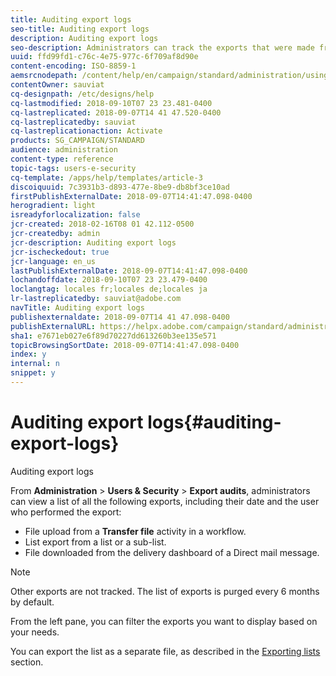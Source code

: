 ```yaml
---
title: Auditing export logs
seo-title: Auditing export logs
description: Auditing export logs
seo-description: Administrators can track the exports that were made from Adobe Campaign.
uuid: ffd99fd1-c76c-4e75-977c-6f709af8d90e
content-encoding: ISO-8859-1
aemsrcnodepath: /content/help/en/campaign/standard/administration/using/auditing-export-logs
contentOwner: sauviat
cq-designpath: /etc/designs/help
cq-lastmodified: 2018-09-10T07 23 23.481-0400
cq-lastreplicated: 2018-09-07T14 41 47.520-0400
cq-lastreplicatedby: sauviat
cq-lastreplicationaction: Activate
products: SG_CAMPAIGN/STANDARD
audience: administration
content-type: reference
topic-tags: users-e-security
cq-template: /apps/help/templates/article-3
discoiquuid: 7c3931b3-d893-477e-8be9-db8bf3ce10ad
firstPublishExternalDate: 2018-09-07T14:41:47.098-0400
herogradient: light
isreadyforlocalization: false
jcr-created: 2018-02-16T08 01 42.112-0500
jcr-createdby: admin
jcr-description: Auditing export logs
jcr-ischeckedout: true
jcr-language: en_us
lastPublishExternalDate: 2018-09-07T14:41:47.098-0400
lochandoffdate: 2018-09-10T07 23 23.479-0400
loclangtag: locales fr;locales de;locales ja
lr-lastreplicatedby: sauviat@adobe.com
navTitle: Auditing export logs
publishexternaldate: 2018-09-07T14 41 47.098-0400
publishExternalURL: https://helpx.adobe.com/campaign/standard/administration/using/auditing-export-logs.html
sha1: e7671eb027e6f89d70227dd613260b3ee135e571
topicBrowsingSortDate: 2018-09-07T14:41:47.098-0400
index: y
internal: n
snippet: y
---
```


# Auditing export logs{#auditing-export-logs}

Auditing export logs

From **Administration** > **Users & Security** > **Export audits**, administrators can view a list of all the following exports, including their date and the user who performed the export:

* File upload from a **Transfer file** activity in a workflow.
* List export from a list or a sub-list.
* File downloaded from the delivery dashboard of a Direct mail message.

>[!NOTE]
>
>Other exports are not tracked. The list of exports is purged every 6 months by default.

From the left pane, you can filter the exports you want to display based on your needs.

You can export the list as a separate file, as described in the [Exporting lists](../../automating/using/exporting-lists.md) section.
